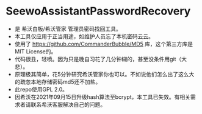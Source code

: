 # SeewoAssistantPasswordRecovery

- 是 希沃白板/希沃管家 管理员密码找回工具。
- 本工具仅应用于正当用途，如维护人员忘了本机密码云云。
- 使用了 https://github.com/CommanderBubble/MD5 库，这个第三方库是MIT License的。
- 代码很丑，轻喷。因为只是晚自习花了几分钟糊的，甚至没条件用git（大悲）。
- 原理极其简单，花5分钟研究希沃管家你也可以。不如说他们怎么出了这么大的疏忽本地存储密码md5还不加盐。
- 此repo使用GPL 2.0。
- 因希沃在2021年09月15日升级hash算法至bcrypt，本工具已失效。有相关需求者请联系希沃客服解决自己的问题。

